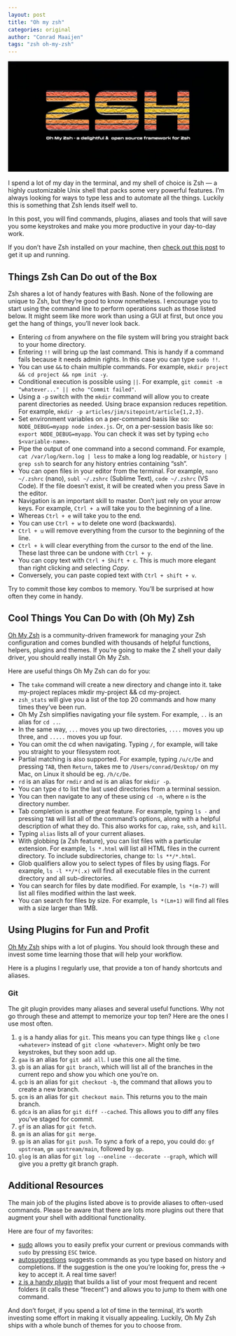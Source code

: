 ```yaml
---
layout: post
title: "Oh my zsh"
categories: original
author: "Conrad Maaijen"
tags: "zsh oh-my-zsh"
---
```


<a href="/original/2021/04/23/oh-my-zsh.html">
    <img src="/assets/posts/bash-to-zsh.jpg" title="Oh-my-zsh" />
</a>

I spend a lot of my day in the terminal, and my shell of choice is Zsh — a highly customizable Unix shell that packs some very powerful features. I’m always looking for ways to type less and to automate all the things. Luckily this is something that Zsh lends itself well to.

In this post, you will find commands, plugins, aliases and tools that will save you some keystrokes and make you more productive in your day-to-day work.

<!--more-->

If you don’t have Zsh installed on your machine, then [check out this post](https://github.com/ohmyzsh/ohmyzsh/wiki/Installing-ZSH) to get it up and running.

## Things Zsh Can Do out of the Box

Zsh shares a lot of handy features with Bash. None of the following are unique to Zsh, but they’re good to know nonetheless. I encourage you to start using the command line to perform operations such as those listed below. It might seem like more work than using a GUI at first, but once you get the hang of things, you’ll never look back.

* Entering `cd` from anywhere on the file system will bring you straight back to your home directory.
* Entering `!!` will bring up the last command. This is handy if a command fails because it needs admin rights. In this case you can type `sudo !!`.
* You can use `&&` to chain multiple commands. For example, `mkdir project && cd project && npm init -y`.
* Conditional execution is possible using `||`. For example, `git commit -m "whatever..." || echo "Commit failed"`.
* Using a `-p` switch with the `mkdir` command will allow you to create parent directories as needed. Using brace expansion reduces repetition. For example, `mkdir -p articles/jim/sitepoint/article{1,2,3}`.
* Set environment variables on a per-command basis like so: `NODE_DEBUG=myapp node index.js`. Or, on a per-session basis like so: `export NODE_DEBUG=myapp`. You can check it was set by typing `echo $<variable-name>`.
* Pipe the output of one command into a second command. For example, `cat /var/log/kern.log | less` to make a long log readable, or `history | grep ssh` to search for any history entries containing “ssh”.
* You can open files in your editor from the terminal. For example, `nano ~/.zshrc` (nano), `subl ~/.zshrc` (Sublime Text), `code ~/.zshrc` (VS Code). If the file doesn’t exist, it will be created when you press Save in the editor.
* Navigation is an important skill to master. Don’t just rely on your arrow keys. For example, `Ctrl + a` will take you to the beginning of a line.
* Whereas `Ctrl + e` will take you to the end.
* You can use `Ctrl + w` to delete one word (backw­ards).
* `Ctrl + u` will remove everything from the cursor to the beginning of the line.
* `Ctrl + k` will clear everything from the cursor to the end of the line. These last three can be undone with `Ctrl + y`.
* You can copy text with `Ctrl + Shift + c`. This is much more elegant than right clicking and selecting *Copy*.
* Conversely, you can paste copied text with `Ctrl + shift + v`.

Try to commit those key combos to memory. You’ll be surprised at how often they come in handy.

## Cool Things You Can Do with (Oh My) Zsh
[Oh My Zsh](https://ohmyz.sh/) is a community-driven framework for managing your Zsh configuration and comes bundled with thousands of helpful functions, helpers, plugins and themes. If you’re going to make the Z shell your daily driver, you should really install Oh My Zsh.

Here are useful things Oh My Zsh can do for you:

* The `take` command will create a new directory and change into it. take my-project replaces mkdir my-project && cd my-project.
* `zsh_stats` will give you a list of the top 20 commands and how many times they’ve been run.
* Oh My Zsh simplifies navigating your file system. For example, `..` is an alias for `cd ..`.
* In the same way, `...` moves you up two directories, `....` moves you up three, and `.....` moves you up four.
* You can omit the cd when navigating. Typing `/`, for example, will take you straight to your filesystem root.
* Partial matching is also supported. For example, typing `/u/c/De` and pressing `TAB`, then `Return`, takes me to `/Users/conrad/Desktop/` on my Mac, on Linux it should be eg. `/h/c/De`.
* `rd` is an alias for `rmdir` and `md` is an alias for `mkdir -p`.
* You can type `d` to list the last used directories from a terminal session.
* You can then navigate to any of these using `cd -n`, where `n` is the directory number.
* Tab completion is another great feature. For example, typing `ls -` and pressing `TAB` will list all of the command’s options, along with a helpful description of what they do. This also works for `cap`, `rake`, `ssh`, and `kill`.
* Typing `alias` lists all of your current aliases.
* With globbing (a Zsh feature), you can list files with a particular extension. For example, `ls *.html` will list all HTML files in the current directory. To include subdirectories, change to: `ls **/*.html`.
* Glob qualifiers allow you to select types of files by using flags. For example, `ls -l **/*(.x)` will find all executable files in the current directory and all sub-directories.
* You can search for files by date modified. For example, `ls *(m-7)` will list all files modified within the last week.
* You can search for files by size. For example, `ls *(Lm+1)` will find all files with a size larger than 1MB.

## Using Plugins for Fun and Profit

[Oh My Zsh](https://github.com/robbyrussell/oh-my-zsh/wiki/plugins) ships with a lot of plugins. You should look through these and invest some time learning those that will help your workflow.

Here is a plugins I regularly use, that provide a ton of handy shortcuts and aliases.

### Git

The git plugin provides many aliases and several useful functions. Why not go through these and attempt to memorize your top ten? Here are the ones I use most often.

1. `g` is a handy alias for `git`. This means you can type things like `g clone <whatever>` instead of `git clone <whatever>`. Might only be two keystrokes, but they soon add up.
2. `gaa` is an alias for `git add all`. I use this one all the time.
3. `gb` is an alias for `git branch`, which will list all of the branches in the current repo and show you which one you’re on.
4. `gcb` is an alias for `git checkout -b`, the command that allows you to create a new branch.
5. `gcm` is an alias for `git checkout main`. This returns you to the main branch.
6. `gdca` is an alias for `git diff --cached`. This allows you to diff any files you’ve staged for commit.
7. `gf` is an alias for `git fetch`.
8. `gm` is an alias for `git merge`.
9. `gp` is an alias for `git push`. To sync a fork of a repo, you could do: `gf upstream`, `gm upstream/main`, followed by `gp`.
10. `glog` is an alias for `git log --oneline --decorate --graph`, which will give you a pretty git branch graph.

## Additional Resources
The main job of the plugins listed above is to provide aliases to often-used commands. Please be aware that there are lots more plugins out there that augment your shell with additional functionality.

Here are four of my favorites:

* [sudo](https://github.com/ohmyzsh/ohmyzsh/tree/master/plugins/sudo) allows you to easily prefix your current or previous commands with `sudo` by pressing `ESC` twice.
* [autosuggestions](https://github.com/zsh-users/zsh-autosuggestions) suggests commands as you type based on history and completions. If the suggestion is the one you’re looking for, press the → key to accept it. A real time saver!
* [z is a handy plugin](https://github.com/rupa/z) that builds a list of your most frequent and recent folders (it calls these “frecent”) and allows you to jump to them with one command.

And don’t forget, if you spend a lot of time in the terminal, it’s worth investing some effort in making it visually appealing. Luckily, Oh My Zsh ships with a whole bunch of themes for you to choose from.
